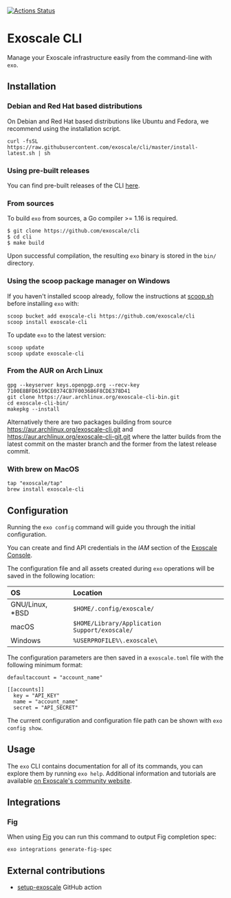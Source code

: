 [![Actions Status](https://github.com/exoscale/cli/workflows/CI/badge.svg?branch=master)](https://github.com/exoscale/cli/actions?query=workflow%3ACI+branch%3Amaster)

# Exoscale CLI

Manage your Exoscale infrastructure easily from the command-line with `exo`.


## Installation

### Debian and Red Hat based distributions

On Debian and Red Hat based distributions like Ubuntu and Fedora, we recommend using the installation script.

```shell
curl -fsSL https://raw.githubusercontent.com/exoscale/cli/master/install-latest.sh | sh
```

### Using pre-built releases

You can find pre-built releases of the CLI [here][releases].


### From sources

To build `exo` from sources, a Go compiler >= 1.16 is required.

```shell
$ git clone https://github.com/exoscale/cli
$ cd cli
$ make build
```

Upon successful compilation, the resulting `exo` binary is stored in the `bin/` directory.

### Using the scoop package manager on Windows

If you haven't installed scoop already, follow the instructions at [scoop.sh](https://scoop.sh) before installing `exo` with:

```shell
scoop bucket add exoscale-cli https://github.com/exoscale/cli
scoop install exoscale-cli
```

To update `exo` to the latest version:

```shell
scoop update
scoop update exoscale-cli
```

### From the AUR on Arch Linux

```shell
gpg --keyserver keys.openpgp.org --recv-key 7100E8BFD6199CE0374CB7F003686F8CDE378D41
git clone https://aur.archlinux.org/exoscale-cli-bin.git
cd exoscale-cli-bin/
makepkg --install
```

Alternatively there are two packages building from source https://aur.archlinux.org/exoscale-cli.git and https://aur.archlinux.org/exoscale-cli-git.git where the latter builds from the latest commit on the master branch and the former from the latest release commit.

### With brew on MacOS

```shell
tap "exoscale/tap"
brew install exoscale-cli
```

## Configuration

Running the `exo config` command will guide you through the initial configuration.

You can create and find API credentials in the *IAM* section of the [Exoscale Console](https://portal.exoscale.com/iam/api-keys).

The configuration file and all assets created during `exo` operations will be saved in the following location:

| OS | Location |
|:--|:--|
| GNU/Linux, *BSD | `$HOME/.config/exoscale/` |
| macOS | `$HOME/Library/Application Support/exoscale/` |
| Windows | `%USERPROFILE%\.exoscale\` |

The configuration parameters are then saved in a `exoscale.toml` file with the following minimum format:

```
defaultaccount = "account_name"

[[accounts]]
  key = "API_KEY"
  name = "account_name"
  secret = "API_SECRET"
```

The current configuration and configuration file path can be shown with `exo config show`.

## Usage

The `exo` CLI contains documentation for all of its commands, you can explore them by running `exo help`.
Additional information and tutorials are available [on Exoscale's community website][communitydoc].


## Integrations

### Fig

When using [Fig](https://fig.io) you can run this command to output Fig completion spec:

```
exo integrations generate-fig-spec
```

## External contributions

- [setup-exoscale](https://github.com/marketplace/actions/setup-exoscale) GitHub action


[releases]: https://github.com/exoscale/cli/releases
[communitydoc]: https://community.exoscale.com/documentation/tools/exoscale-command-line-interface/
